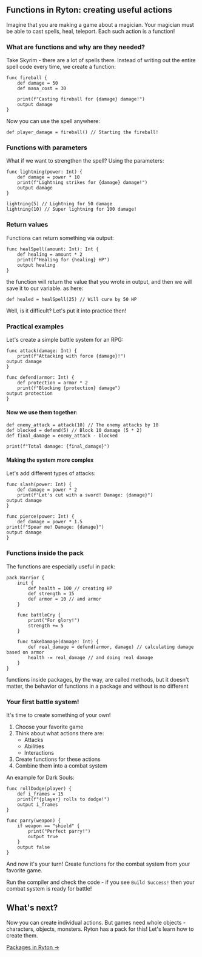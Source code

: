 ## Functions in Ryton: creating useful actions

Imagine that you are making a game about a magician. Your magician must be able to cast spells, heal, teleport. Each such action is a function!

### What are functions and why are they needed?

Take Skyrim - there are a lot of spells there. Instead of writing out the entire spell code every time, we create a function:
```
func fireball {
    def damage = 50
    def mana_cost = 30
    
    print(f"Casting fireball for {damage} damage!")
    output damage
}
```

Now you can use the spell anywhere:
```
def player_damage = fireball() // Starting the fireball!
```

### Functions with parameters

What if we want to strengthen the spell? Using the parameters:
```
func lightning(power: Int) {
    def damage = power * 10
    print(f"Lightning strikes for {damage} damage!")
    output damage
}

lightning(5) // Lightning for 50 damage
lightning(10) // Super lightning for 100 damage!
```

### Return values

Functions can return something via output:
```
func healSpell(amount: Int): Int {
    def healing = amount * 2
    print(f"Healing for {healing} HP")
    output healing
}
```

the function will return the value that you wrote in output, and then we will save it to our variable. as here:
```
def healed = healSpell(25) // Will cure by 50 HP
```

Well, is it difficult? Let's put it into practice then!

### Practical examples

Let's create a simple battle system for an RPG:
```
func attack(damage: Int) {
    print(f"Attacking with force {damage}!")
output damage
}

func defend(armor: Int) {
    def protection = armor * 2
    print(f"Blocking {protection} damage")
output protection
}
```

#### Now we use them together:
```
def enemy_attack = attack(10) // The enemy attacks by 10
def blocked = defend(5) // Block 10 damage (5 * 2)
def final_damage = enemy_attack - blocked

print(f"Total damage: {final_damage}")
```

#### Making the system more complex

Let's add different types of attacks:
```
func slash(power: Int) {
    def damage = power * 2
    print(f"Let's cut with a sword! Damage: {damage}")
output damage
}

func pierce(power: Int) {
    def damage = power * 1.5
print(f"Spear me! Damage: {damage}")
output damage
}
```

### Functions inside the pack

The functions are especially useful in pack:
```
pack Warrior {
    init {
        def health = 100 // creating HP
        def strength = 15  
        def armor = 10 // and armor
    }

    func battleCry {
        print("For glory!")
        strength += 5
    }

    func takeDamage(damage: Int) {
        def real_damage = defend(armor, damage) // calculating damage based on armor
        health -= real_damage // and doing real damage
    }
}
```

functions inside packages, by the way, are called methods, but it doesn't matter, the behavior of functions in a package and without is no different

### Your first battle system!

It's time to create something of your own!

1. Choose your favorite game
2. Think about what actions there are:
   - Attacks
   - Abilities
   - Interactions
3. Create functions for these actions
4. Combine them into a combat system

An example for Dark Souls:
```
func rollDodge(player) {
    def i_frames = 15
    print(f"{player} rolls to dodge!")
    output i_frames
}

func parry(weapon) {
    if weapon == "shield" {
        print("Perfect parry!")
        output true
    }
    output false
}
```

And now it's your turn! Create functions for the combat system from your favorite game.

Run the compiler and check the code - if you see `Build Success!` then your combat system is ready for battle!

## What's next?

Now you can create individual actions. But games need whole objects - characters, objects, monsters.
Ryton has a pack for this! Let's learn how to create them.

[Packages in Ryton →](./Packs.md )